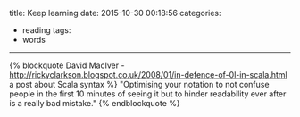 title: Keep learning
date: 2015-10-30 00:18:56
categories:
- reading
tags: 
- words
---

{% blockquote David MacIver -  http://rickyclarkson.blogspot.co.uk/2008/01/in-defence-of-0l-in-scala.html a post about Scala syntax %}
"Optimising your notation to not confuse people in the first 10 minutes of seeing it but to hinder readability ever after is a really bad mistake."
{% endblockquote %}
